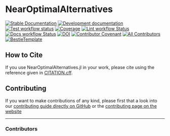 # NearOptimalAlternatives

[![Stable Documentation](https://img.shields.io/badge/docs-stable-blue.svg)](https://TulipaEnergy.github.io/NearOptimalAlternatives.jl/stable)
[![Development documentation](https://img.shields.io/badge/docs-dev-blue.svg)](https://TulipaEnergy.github.io/NearOptimalAlternatives.jl/dev)
[![Test workflow status](https://github.com/TulipaEnergy/NearOptimalAlternatives.jl/actions/workflows/Test.yml/badge.svg?branch=main)](https://github.com/TulipaEnergy/NearOptimalAlternatives.jl/actions/workflows/Test.yml?query=branch%3Amain)
[![Coverage](https://codecov.io/gh/TulipaEnergy/NearOptimalAlternatives.jl/branch/main/graph/badge.svg)](https://codecov.io/gh/TulipaEnergy/NearOptimalAlternatives.jl)
[![Lint workflow Status](https://github.com/TulipaEnergy/NearOptimalAlternatives.jl/actions/workflows/Lint.yml/badge.svg?branch=main)](https://github.com/TulipaEnergy/NearOptimalAlternatives.jl/actions/workflows/Lint.yml?query=branch%3Amain)
[![Docs workflow Status](https://github.com/TulipaEnergy/NearOptimalAlternatives.jl/actions/workflows/Docs.yml/badge.svg?branch=main)](https://github.com/TulipaEnergy/NearOptimalAlternatives.jl/actions/workflows/Docs.yml?query=branch%3Amain)
[![DOI](https://zenodo.org/badge/DOI/FIXME)](https://doi.org/FIXME)
[![Contributor Covenant](https://img.shields.io/badge/Contributor%20Covenant-2.1-4baaaa.svg)](CODE_OF_CONDUCT.md)
[![All Contributors](https://img.shields.io/github/all-contributors/TulipaEnergy/NearOptimalAlternatives.jl?labelColor=5e1ec7&color=c0ffee&style=flat-square)](#contributors)
[![BestieTemplate](https://img.shields.io/endpoint?url=https://raw.githubusercontent.com/JuliaBesties/BestieTemplate.jl/main/docs/src/assets/badge.json)](https://github.com/JuliaBesties/BestieTemplate.jl)

## How to Cite

If you use NearOptimalAlternatives.jl in your work, please cite using the reference given in [CITATION.cff](https://github.com/TulipaEnergy/NearOptimalAlternatives.jl/blob/main/CITATION.cff).

## Contributing

If you want to make contributions of any kind, please first that a look into our [contributing guide directly on GitHub](docs/src/90-contributing.md) or the [contributing page on the website](https://TulipaEnergy.github.io/NearOptimalAlternatives.jl/dev/90-contributing/)

---

### Contributors

<!-- ALL-CONTRIBUTORS-LIST:START - Do not remove or modify this section -->
<!-- prettier-ignore-start -->
<!-- markdownlint-disable -->

<!-- markdownlint-restore -->
<!-- prettier-ignore-end -->

<!-- ALL-CONTRIBUTORS-LIST:END -->
